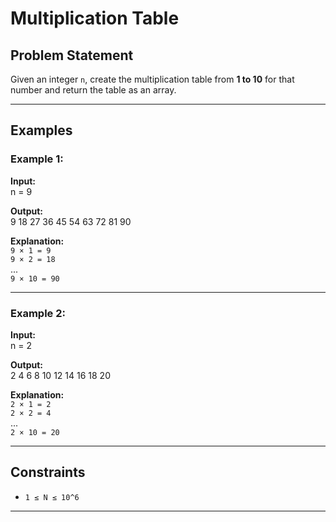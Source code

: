 # Multiplication Table

## Problem Statement
Given an integer `n`, create the multiplication table from **1 to 10** for that number and return the table as an array.

---

## Examples

### Example 1:
**Input:**  
n = 9

**Output:**  
9 18 27 36 45 54 63 72 81 90

**Explanation:**  
`9 × 1 = 9`  
`9 × 2 = 18`  
...  
`9 × 10 = 90`

---

### Example 2:
**Input:**  
n = 2

**Output:**  
2 4 6 8 10 12 14 16 18 20

**Explanation:**  
`2 × 1 = 2`  
`2 × 2 = 4`  
...  
`2 × 10 = 20`

---

## Constraints
- `1 ≤ N ≤ 10^6`

---
